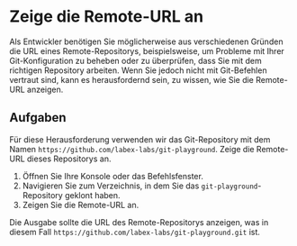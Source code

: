 # Zeige die Remote-URL an

Als Entwickler benötigen Sie möglicherweise aus verschiedenen Gründen die URL eines Remote-Repositorys, beispielsweise, um Probleme mit Ihrer Git-Konfiguration zu beheben oder zu überprüfen, dass Sie mit dem richtigen Repository arbeiten. Wenn Sie jedoch nicht mit Git-Befehlen vertraut sind, kann es herausfordernd sein, zu wissen, wie Sie die Remote-URL anzeigen.

## Aufgaben

Für diese Herausforderung verwenden wir das Git-Repository mit dem Namen `https://github.com/labex-labs/git-playground`. Zeige die Remote-URL dieses Repositorys an.

1. Öffnen Sie Ihre Konsole oder das Befehlsfenster.
2. Navigieren Sie zum Verzeichnis, in dem Sie das `git-playground`-Repository geklont haben.
3. Zeigen Sie die Remote-URL an.

Die Ausgabe sollte die URL des Remote-Repositorys anzeigen, was in diesem Fall `https://github.com/labex-labs/git-playground.git` ist.
